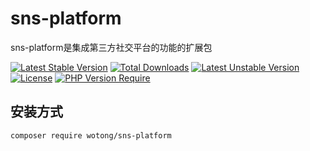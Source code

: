 # sns-platform

sns-platform是集成第三方社交平台的功能的扩展包

[![Latest Stable Version](http://poser.pugx.org/wotong/sns-platform/v)](https://packagist.org/packages/wotong/sns-platform) [![Total Downloads](http://poser.pugx.org/wotong/sns-platform/downloads)](https://packagist.org/packages/wotong/sns-platform) [![Latest Unstable Version](http://poser.pugx.org/wotong/sns-platform/v/unstable)](https://packagist.org/packages/wotong/sns-platform) [![License](http://poser.pugx.org/wotong/sns-platform/license)](https://packagist.org/packages/wotong/sns-platform) [![PHP Version Require](http://poser.pugx.org/wotong/sns-platform/require/php)](https://packagist.org/packages/wotong/sns-platform)

## 安装方式
```
composer require wotong/sns-platform
```
